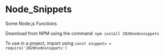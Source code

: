 # Node_Snippets
Some Node.js Functions

Download from NPM using the command: ```npm install 2020nodesnippets```

To use in a project, import using ```const snippets = require('2020nodesnippets')```
